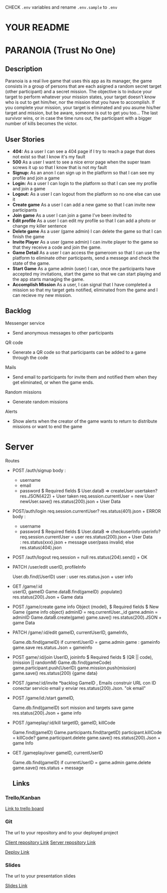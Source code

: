 CHECK `.env` variables and rename `.env.sample` to `.env`

# YOUR README

# PARANOIA (Trust No One)

## Description

Paranoia is a real live game that uses this app as its manager, the game consists in a group of persons that are each asigned a random secret target (other participant) and a secret mission. The objective is to induce your target to perform whatever your mission states, your target doesn't know who is out to get him/her, nor the mission that you have to accomplish. If you complete your mission, your target is eliminated and you asume his/her target and mission, but be aware, someone is out to get you too... The last survivor wins, or in case the time runs out, the participant with a bigger number of kills becomes the victor.

## User Stories

-  **404:** As a user I can see a 404 page if I try to reach a page that does not exist so that I know it's my fault
-  **500** As a user I want to see a nice error page when the super team screws it up so that I know that is not my fault
-  **Signup:** As an anon I can sign up in the platform so that I can see my profile and join a game
-  **Login:** As a user I can login to the platform so that I can see my profile and join a game
-  **Logout:** As a user I can logout from the platform so no one else can use it
-  **Create game** As a user I can add a new game so that I can invite new participants
-  **Join game** As a user I can join a game I've been invited to
-  **Edit profile** As a user I can edit my profile so that I can add a photo or change my killer sentence
-  **Delete game** As a user (game admin) I can delete the game so that I can finish the game
-  **Invite Player** As a user (game admin) I can invite player to the game so that they receive a code and       join the game.
- **Game Detail** As a user I can access the gameroom so that I can use the platform to eliminate other           participants, send a messege and check the state of the game.
- **Start Game** As a game admin (user) I can, once the participants have accepted my invitations, start the      game so that we can start playing and the app starts managing the game.
- **Accomplish Mission** As a user, I can signal that I have completed a mission so that my target gets           notified, eliminated from the game and I can recieve my new mission.
 

## Backlog

Messenger service
- Send anonymous messages to other participants

QR code
- Generate a QR code so that participants can be added to a game through the code

Mails
- Send email to participants for invite them and notified them when they get eliminated, or when the game       ends.

Random missions
- Generate random missions

Alerts
- Show alerts when the creator of the game wants to return to distribute missions or want to end the game

# Server

Routes

- POST /auth/signup
  body :
    - username
    - email
    - password
  $ Required fields $
  User.dataB => createUser
    usertaken?
      res.JSON(422) + User taken
    req.session.currentUser = new User
    newUser.save()
    res.status(200).json + User Data  

- POST/auth/login
  req.session.currentUser?
  res.status(401).json + ERROR
  body :
    - username
    - password
  $ Required fields $
  User.dataB => checkuserInfo 
    userinfo?
      req.session.currentUser = user
      res.status(200).json + User Data  
    : res.status(xxx).json + message user/pass invalid;
    else
    res.status(404).json


- POST /auth/logout
  req.session = null
  res.status(204).send() + OK


- PATCH /user/edit
  userID, profileInfo

  User.db.find(UserID)
    user : user
    res.status.json + user info


- GET /game/:id      
   userID, gameID
   Game.dataB.find(gameID)
    .populate()
   res.status(200).Json + Game data

- POST /game/create
  game info Object (model),
  $ Required fields $
  New Game {game info object}
  adminID = req.currentUser._id
  game.admin = adminID
  Game.dataB.create(game)
    game.save()
      res.status(200).JSON + game Data

- PATCH /game/:id/edit
  gameID, currentUserID, gameInfo,
  
  Game.db.find(gameID)
    if currentUserID = game.admin
      game : gameinfo
      game.save
        res.status.Json + gameinfo

- POST game/:id/join 
  UserID, joinInfo 
  $ Required fields $ (QR || code), (mission || randomM)
  Game.db.find(gameCode)
    game.participant.push(UserID)
    game.mission.push(mission)
    game.save()
      res.status(200) {game data}

- POST /game/:id/invite *backlog
  GameID , Emails
  construir URL con ID      
  conectar servicio email y enviar
    res.status(200).Json. "ok email"

- POST /game/id:/start
  gameID,

  Game.db.find(gameID)
    sort mission and targets
    save game
      res.status(200).Json + game info

- POST /gameplay/:id/kill
   targetID, gameID, killCode

   Game.find(gameID)
    Game.participants.find(targetID)
      participant.killCode = killCode?
        game.participant.delete 
        game.save()
          res.status(200).Json + game Info


- GET /gameplay/over
  gameID, currentUserID

  Game.db.find(gameID)
    if currentUserID = game.admin
      game.delete
      game.save()
        res.status + message



  ## Links

### Trello/Kanban

[Link to trello board](https://trello.com/b/s2J2Vdcr/proyecto-modulo-3) 

### Git

The url to your repository and to your deployed project

[Client repository Link](http://github.com)
[Server repository Link](http://github.com)

[Deploy Link](http://heroku.com)

### Slides

The url to your presentation slides

[Slides Link](http://slides.com)


